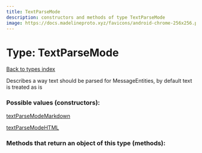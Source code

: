 ```yaml
---
title: TextParseMode
description: constructors and methods of type TextParseMode
image: https://docs.madelineproto.xyz/favicons/android-chrome-256x256.png
---
```

# Type: TextParseMode  
[Back to types index](index.md)



Describes a way text should be parsed for MessageEntities, by default text is treated as is

### Possible values (constructors):

[textParseModeMarkdown](../constructors/textParseModeMarkdown.md)  

[textParseModeHTML](../constructors/textParseModeHTML.md)  



### Methods that return an object of this type (methods):



